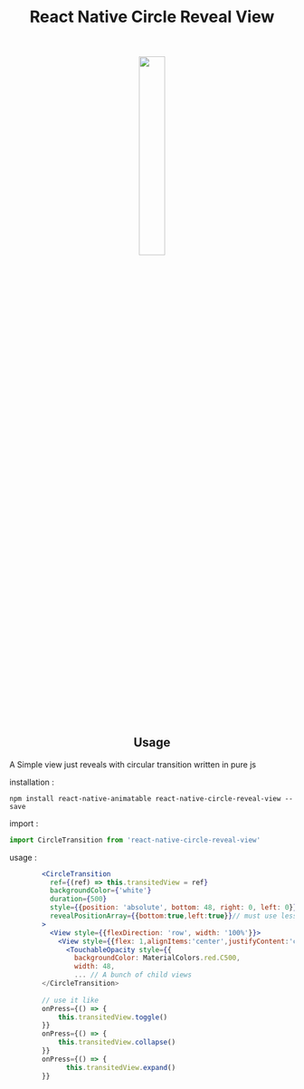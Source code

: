 <h1 align="center">
<br>
 React Native Circle Reveal View
 </br>
 <br>

</h1>
<p align="center">

 <img  src="https://raw.githubusercontent.com/lvlrSajjad/react-native-circle-reveal-view/master/circular-reveal.gif" width="30%">
</p>
<h2 align="center">Usage</h2>

A Simple view just reveals with circular transition written in pure js

installation :  
 ```
 npm install react-native-animatable react-native-circle-reveal-view --save
```
import :
```jsx harmony
import CircleTransition from 'react-native-circle-reveal-view'
```
usage :
```jsx harmony
        <CircleTransition
          ref={(ref) => this.transitedView = ref}
          backgroundColor={'white'}
          duration={500}
          style={{position: 'absolute', bottom: 48, right: 0, left: 0}}
          revealPositionArray={{bottom:true,left:true}}// must use less than two combination e.g bottom and left or top right or right
        >
          <View style={{flexDirection: 'row', width: '100%'}}>
            <View style={{flex: 1,alignItems:'center',justifyContent:'center'}}>
              <TouchableOpacity style={{
                backgroundColor: MaterialColors.red.C500,
                width: 48,
                ... // A bunch of child views
        </CircleTransition>
        
        // use it like
        onPress={() => {
            this.transitedView.toggle()
        }}
        onPress={() => {
            this.transitedView.collapse()
        }}
        onPress={() => {
              this.transitedView.expand()
        }}
```


